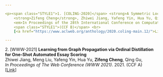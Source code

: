 ```yaml
---

<p><span class="STYLE1">1. [COLING-2020]</span> <strong>A Symmetric Local Search Network for Emotion-Cause Pair Extraction</strong><br>
    <strong>Zifeng Cheng</strong>, Zhiwei Jiang, Yafeng Yin, Hua Yu, Qing Gu,<br>
    <em>In Proceedings of the 28th International Conference on Computational Linguistics (COLING 2020)</em>. 2020, 139-149. 
	<span class="STYLE1">(CCF B)</span> <br>
	[<a href="https://www.aclweb.org/anthology/2020.coling-main.12/">Link</a>]

---
```


<p><span class="STYLE1">2. [WWW-2021]</span> <strong>Learning from Graph Propagation via Ordinal Distillation for One-Shot Automated Essay Scoring</strong><br>
    Zhiwei Jiang, Meng Liu, Yafeng Yin, Hua Yu, <strong>Zifeng Cheng</strong>, Qing Gu,<br>
    <em>In Proceedings of The Web Conference (WWW 2021)</em>. 2021. <span class="STYLE1">(CCF A)</span> <br> 
	[<a href="https://www.aclweb.org/anthology/2020.coling-main.12/">Link</a>]
	



